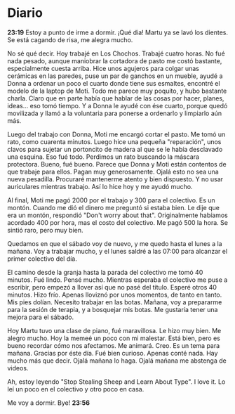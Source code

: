 # Diario
**23:19** Estoy a punto de irme a dormir. ¡Qué dia! Martu ya se lavó los dientes. Se está cagando de risa, me alegra mucho.

No sé qué decir. Hoy trabajé en Los Chochos. Trabajé cuatro horas. No fué nada pesado, aunque maniobrar la cortadora de pasto me costó bastante, especialmente cuesta arriba. Hice unos agujeros para colgar unas cerámicas en las paredes, puse un par de ganchos en un mueble, ayudé a Donna a ordenar un poco el cuarto donde tiene sus esmaltes, encontré el modelo de la laptop de Moti. Todo me parece muy poquito, y hubo bastante charla. Claro que en parte había que hablar de las cosas por hacer, planes, ideas... eso tomó tiempo. Y a Donna le ayudé con ése cuarto, porque quedó movilizada y llamó a la voluntaria para ponerse a ordenarlo y limpiarlo aún más.

Luego del trabajo con Donna, Moti me encargó cortar el pasto. Me tomó un rato, como cuarenta minutos. Luego hice una pequeña "reparación", unos clavos para sujetar un portoncito de madera al que se le había desclavado una esquina. Eso fué todo. Perdimos un rato buscando la máscara protectora. Bueno, fué bueno. Parece que Donna y Moti están contentos de que trabaje para ellos. Pagan muy generosamente. Ojalá esto no sea una nueva pesadilla. Procuraré mantenerme atento y bien dispuesto. Y no usar auriculares mientras trabajo. Así lo hice hoy y me ayudó mucho.

Al final, Moti me pagó 2000 por el trabajo y 300 para el colectivo. Es un montón. Cuando me dió el dinero me preguntó si estaba bien. Le dije que era un montón, respondió "Don't worry about that". Originalmente habíamos acordado 400 por hora, mas el costo del colectivo. Me pagó 500 la hora. Se sintió raro, pero muy bien.

Quedamos en que el sábado voy de nuevo, y me quedo hasta el lunes a la mañana. Voy a trabajar mucho, y el lunes saldré a las 07:00 para alcanzar el primer colectivo del día.

El camino desde la granja hasta la parada del colectivo me tomó 40 minutos. Fué lindo. Pensé mucho. Mientras esperaba el colectivo me puse a escribir, pero empezó a llover así que no pasé del título. Esperé otros 40 minutos. Hizo frío. Apenas lloviznó por unos momentos, de tanto en tanto. Mis pies dolían. Necesito trabajar en las botas. Mañana, voy a prepararme para la sesión de terapia, y a bosquejar mis botas. Me gustaría tener una mejora para el sábado.

Hoy Martu tuvo una clase de piano, fué maravillosa. Le hizo muy bien. Me alegro mucho. Hoy la memeé un poco con mi malestar. Está bien, pero es bueno recordar cómo nos afectamos. Me animará. Creo. Es un tema para mañana. Gracias por éste día. Fué bien curioso. Apenas conté nada. Hay mucho más que decir. Ojalá mañana lo haga. Ojalá mañana me abstenga de videos.

Ah, estoy leyendo "Stop Stealing Sheep and Learn About Type". I love it. Lo leí un poco en el colectivo y otro poco en casa.

Me voy a dormir. Bye! **23:56**